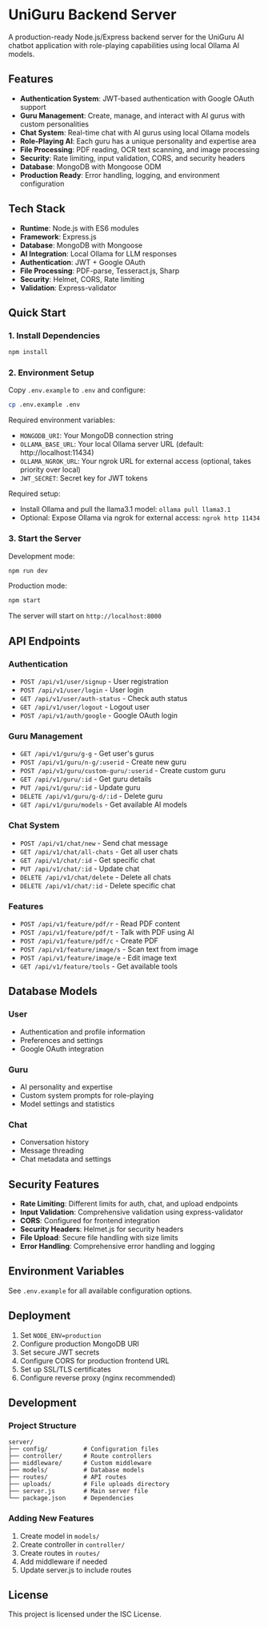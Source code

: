 # UniGuru Backend Server

A production-ready Node.js/Express backend server for the UniGuru AI chatbot application with role-playing capabilities using local Ollama AI models.

## Features

- **Authentication System**: JWT-based authentication with Google OAuth support
- **Guru Management**: Create, manage, and interact with AI gurus with custom personalities
- **Chat System**: Real-time chat with AI gurus using local Ollama models
- **Role-Playing AI**: Each guru has a unique personality and expertise area
- **File Processing**: PDF reading, OCR text scanning, and image processing
- **Security**: Rate limiting, input validation, CORS, and security headers
- **Database**: MongoDB with Mongoose ODM
- **Production Ready**: Error handling, logging, and environment configuration

## Tech Stack

- **Runtime**: Node.js with ES6 modules
- **Framework**: Express.js
- **Database**: MongoDB with Mongoose
- **AI Integration**: Local Ollama for LLM responses
- **Authentication**: JWT + Google OAuth
- **File Processing**: PDF-parse, Tesseract.js, Sharp
- **Security**: Helmet, CORS, Rate limiting
- **Validation**: Express-validator

## Quick Start

### 1. Install Dependencies

```bash
npm install
```

### 2. Environment Setup

Copy `.env.example` to `.env` and configure:

```bash
cp .env.example .env
```

Required environment variables:
- `MONGODB_URI`: Your MongoDB connection string
- `OLLAMA_BASE_URL`: Your local Ollama server URL (default: http://localhost:11434)
- `OLLAMA_NGROK_URL`: Your ngrok URL for external access (optional, takes priority over local)
- `JWT_SECRET`: Secret key for JWT tokens

Required setup:
- Install Ollama and pull the llama3.1 model: `ollama pull llama3.1`
- Optional: Expose Ollama via ngrok for external access: `ngrok http 11434`

### 3. Start the Server

Development mode:
```bash
npm run dev
```

Production mode:
```bash
npm start
```

The server will start on `http://localhost:8000`

## API Endpoints

### Authentication
- `POST /api/v1/user/signup` - User registration
- `POST /api/v1/user/login` - User login
- `GET /api/v1/user/auth-status` - Check auth status
- `GET /api/v1/user/logout` - Logout user
- `POST /api/v1/auth/google` - Google OAuth login

### Guru Management
- `GET /api/v1/guru/g-g` - Get user's gurus
- `POST /api/v1/guru/n-g/:userid` - Create new guru
- `POST /api/v1/guru/custom-guru/:userid` - Create custom guru
- `GET /api/v1/guru/:id` - Get guru details
- `PUT /api/v1/guru/:id` - Update guru
- `DELETE /api/v1/guru/g-d/:id` - Delete guru
- `GET /api/v1/guru/models` - Get available AI models

### Chat System
- `POST /api/v1/chat/new` - Send chat message
- `GET /api/v1/chat/all-chats` - Get all user chats
- `GET /api/v1/chat/:id` - Get specific chat
- `PUT /api/v1/chat/:id` - Update chat
- `DELETE /api/v1/chat/delete` - Delete all chats
- `DELETE /api/v1/chat/:id` - Delete specific chat

### Features
- `POST /api/v1/feature/pdf/r` - Read PDF content
- `POST /api/v1/feature/pdf/t` - Talk with PDF using AI
- `POST /api/v1/feature/pdf/c` - Create PDF
- `POST /api/v1/feature/image/s` - Scan text from image
- `POST /api/v1/feature/image/e` - Edit image text
- `GET /api/v1/feature/tools` - Get available tools

## Database Models

### User
- Authentication and profile information
- Preferences and settings
- Google OAuth integration

### Guru
- AI personality and expertise
- Custom system prompts for role-playing
- Model settings and statistics

### Chat
- Conversation history
- Message threading
- Chat metadata and settings

## Security Features

- **Rate Limiting**: Different limits for auth, chat, and upload endpoints
- **Input Validation**: Comprehensive validation using express-validator
- **CORS**: Configured for frontend integration
- **Security Headers**: Helmet.js for security headers
- **File Upload**: Secure file handling with size limits
- **Error Handling**: Comprehensive error handling and logging

## Environment Variables

See `.env.example` for all available configuration options.

## Deployment

1. Set `NODE_ENV=production`
2. Configure production MongoDB URI
3. Set secure JWT secrets
4. Configure CORS for production frontend URL
5. Set up SSL/TLS certificates
6. Configure reverse proxy (nginx recommended)

## Development

### Project Structure
```
server/
├── config/          # Configuration files
├── controller/      # Route controllers
├── middleware/      # Custom middleware
├── models/          # Database models
├── routes/          # API routes
├── uploads/         # File uploads directory
├── server.js        # Main server file
└── package.json     # Dependencies
```

### Adding New Features
1. Create model in `models/`
2. Create controller in `controller/`
3. Create routes in `routes/`
4. Add middleware if needed
5. Update server.js to include routes

## License

This project is licensed under the ISC License.

